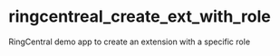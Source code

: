 # ringcentreal_create_ext_with_role

RingCentral demo app to create an extension with a specific role
